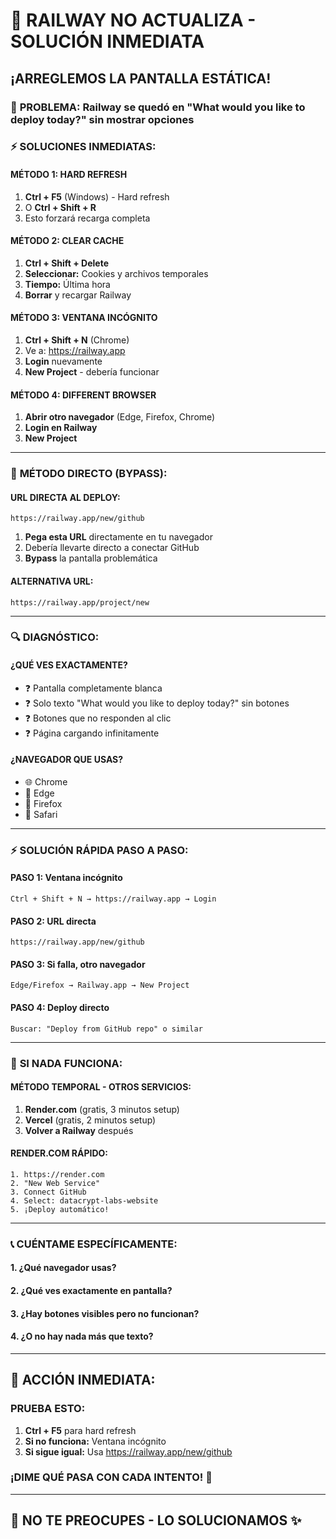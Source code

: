 # 🔧 RAILWAY NO ACTUALIZA - SOLUCIÓN INMEDIATA
## ¡ARREGLEMOS LA PANTALLA ESTÁTICA!

### 🎯 **PROBLEMA:** Railway se quedó en "What would you like to deploy today?" sin mostrar opciones

### ⚡ **SOLUCIONES INMEDIATAS:**

#### **MÉTODO 1: HARD REFRESH**
1. **Ctrl + F5** (Windows) - Hard refresh
2. O **Ctrl + Shift + R**
3. Esto forzará recarga completa

#### **MÉTODO 2: CLEAR CACHE**
1. **Ctrl + Shift + Delete**
2. **Seleccionar:** Cookies y archivos temporales
3. **Tiempo:** Última hora
4. **Borrar** y recargar Railway

#### **MÉTODO 3: VENTANA INCÓGNITO**
1. **Ctrl + Shift + N** (Chrome)
2. Ve a: https://railway.app
3. **Login** nuevamente
4. **New Project** - debería funcionar

#### **MÉTODO 4: DIFFERENT BROWSER**
1. **Abrir otro navegador** (Edge, Firefox, Chrome)
2. **Login en Railway**
3. **New Project**

---

### 🚀 **MÉTODO DIRECTO (BYPASS):**

#### **URL DIRECTA AL DEPLOY:**
```
https://railway.app/new/github
```
1. **Pega esta URL** directamente en tu navegador
2. Debería llevarte directo a conectar GitHub
3. **Bypass** la pantalla problemática

#### **ALTERNATIVA URL:**
```
https://railway.app/project/new
```

---

### 🔍 **DIAGNÓSTICO:**

#### **¿QUÉ VES EXACTAMENTE?**
- ❓ Pantalla completamente blanca
- ❓ Solo texto "What would you like to deploy today?" sin botones
- ❓ Botones que no responden al clic
- ❓ Página cargando infinitamente

#### **¿NAVEGADOR QUE USAS?**
- 🌐 Chrome
- 🔷 Edge  
- 🦊 Firefox
- 🍎 Safari

---

### ⚡ **SOLUCIÓN RÁPIDA PASO A PASO:**

#### **PASO 1:** Ventana incógnito
```
Ctrl + Shift + N → https://railway.app → Login
```

#### **PASO 2:** URL directa
```
https://railway.app/new/github
```

#### **PASO 3:** Si falla, otro navegador
```
Edge/Firefox → Railway.app → New Project
```

#### **PASO 4:** Deploy directo
```
Buscar: "Deploy from GitHub repo" o similar
```

---

### 🚨 **SI NADA FUNCIONA:**

#### **MÉTODO TEMPORAL - OTROS SERVICIOS:**
1. **Render.com** (gratis, 3 minutos setup)
2. **Vercel** (gratis, 2 minutos setup)  
3. **Volver a Railway** después

#### **RENDER.COM RÁPIDO:**
```
1. https://render.com
2. "New Web Service"
3. Connect GitHub
4. Select: datacrypt-labs-website
5. ¡Deploy automático!
```

---

### 📞 **CUÉNTAME ESPECÍFICAMENTE:**

#### **1. ¿Qué navegador usas?**
#### **2. ¿Qué ves exactamente en pantalla?**
#### **3. ¿Hay botones visibles pero no funcionan?**
#### **4. ¿O no hay nada más que texto?**

---

## 🎯 **ACCIÓN INMEDIATA:**

### **PRUEBA ESTO:**
1. **Ctrl + F5** para hard refresh
2. **Si no funciona:** Ventana incógnito
3. **Si sigue igual:** Usa https://railway.app/new/github

### **¡DIME QUÉ PASA CON CADA INTENTO!** 🔧

---

## 🚀 **NO TE PREOCUPES - LO SOLUCIONAMOS** ✨